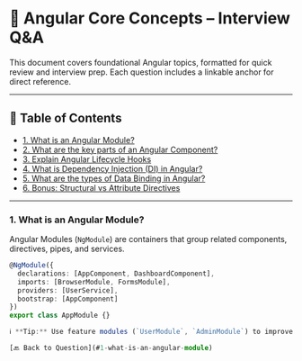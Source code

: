 # 📘 Angular Core Concepts – Interview Q&A

This document covers foundational Angular topics, formatted for quick review and interview prep. Each question includes a linkable anchor for direct reference.

---

## 📑 Table of Contents

- [1. What is an Angular Module?](#1-what-is-an-angular-module)
- [2. What are the key parts of an Angular Component? ](#2-what-are-the-key-parts-of-an-angular-component)
- [3. Explain Angular Lifecycle Hooks](#3-explain-angular-lifecycle-hooks)
- [4. What is Dependency Injection (DI) in Angular?](#4-what-is-dependency-injection-di-in-angular)
- [5. What are the types of Data Binding in Angular?](#5-what-are-the-types-of-data-binding-in-angular)
- [6. Bonus: Structural vs Attribute Directives](#6-bonus-structural-vs-attribute-directives)

---

### 1. What is an Angular Module?

Angular Modules (`NgModule`) are containers that group related components, directives, pipes, and services.

```ts
@NgModule({
  declarations: [AppComponent, DashboardComponent],
  imports: [BrowserModule, FormsModule],
  providers: [UserService],
  bootstrap: [AppComponent]
})
export class AppModule {}

ℹ️ **Tip:** Use feature modules (`UserModule`, `AdminModule`) to improve separation of concerns and enable lazy loading.

[🔙 Back to Question](#1-what-is-an-angular-module)


